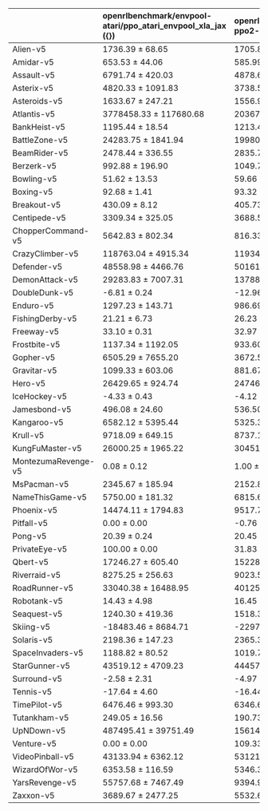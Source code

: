|                     | openrlbenchmark/envpool-atari/ppo_atari_envpool_xla_jax ({})   | openrlbenchmark/baselines/baselines-ppo2-cnn ({})   |
|:--------------------|:---------------------------------------------------------------|:----------------------------------------------------|
| Alien-v5            | 1736.39 ± 68.65                                                | 1705.80 ± 439.74                                    |
| Amidar-v5           | 653.53 ± 44.06                                                 | 585.99 ± 52.92                                      |
| Assault-v5          | 6791.74 ± 420.03                                               | 4878.67 ± 815.64                                    |
| Asterix-v5          | 4820.33 ± 1091.83                                              | 3738.50 ± 745.13                                    |
| Asteroids-v5        | 1633.67 ± 247.21                                               | 1556.90 ± 151.20                                    |
| Atlantis-v5         | 3778458.33 ± 117680.68                                         | 2036749.00 ± 95929.75                               |
| BankHeist-v5        | 1195.44 ± 18.54                                                | 1213.47 ± 14.46                                     |
| BattleZone-v5       | 24283.75 ± 1841.94                                             | 19980.00 ± 1355.21                                  |
| BeamRider-v5        | 2478.44 ± 336.55                                               | 2835.71 ± 387.92                                    |
| Berzerk-v5          | 992.88 ± 196.90                                                | 1049.77 ± 144.58                                    |
| Bowling-v5          | 51.62 ± 13.53                                                  | 59.66 ± 0.62                                        |
| Boxing-v5           | 92.68 ± 1.41                                                   | 93.32 ± 0.36                                        |
| Breakout-v5         | 430.09 ± 8.12                                                  | 405.73 ± 11.47                                      |
| Centipede-v5        | 3309.34 ± 325.05                                               | 3688.54 ± 412.24                                    |
| ChopperCommand-v5   | 5642.83 ± 802.34                                               | 816.33 ± 114.14                                     |
| CrazyClimber-v5     | 118763.04 ± 4915.34                                            | 119344.67 ± 4902.83                                 |
| Defender-v5         | 48558.98 ± 4466.76                                             | 50161.67 ± 4477.49                                  |
| DemonAttack-v5      | 29283.83 ± 7007.31                                             | 13788.43 ± 1313.44                                  |
| DoubleDunk-v5       | -6.81 ± 0.24                                                   | -12.96 ± 0.31                                       |
| Enduro-v5           | 1297.23 ± 143.71                                               | 986.69 ± 25.28                                      |
| FishingDerby-v5     | 21.21 ± 6.73                                                   | 26.23 ± 2.76                                        |
| Freeway-v5          | 33.10 ± 0.31                                                   | 32.97 ± 0.37                                        |
| Frostbite-v5        | 1137.34 ± 1192.05                                              | 933.60 ± 885.92                                     |
| Gopher-v5           | 6505.29 ± 7655.20                                              | 3672.53 ± 1749.20                                   |
| Gravitar-v5         | 1099.33 ± 603.06                                               | 881.67 ± 33.73                                      |
| Hero-v5             | 26429.65 ± 924.74                                              | 24746.88 ± 3530.10                                  |
| IceHockey-v5        | -4.33 ± 0.43                                                   | -4.12 ± 0.20                                        |
| Jamesbond-v5        | 496.08 ± 24.60                                                 | 536.50 ± 82.33                                      |
| Kangaroo-v5         | 6582.12 ± 5395.44                                              | 5325.33 ± 3464.80                                   |
| Krull-v5            | 9718.09 ± 649.15                                               | 8737.10 ± 294.58                                    |
| KungFuMaster-v5     | 26000.25 ± 1965.22                                             | 30451.67 ± 5515.45                                  |
| MontezumaRevenge-v5 | 0.08 ± 0.12                                                    | 1.00 ± 1.41                                         |
| MsPacman-v5         | 2345.67 ± 185.94                                               | 2152.83 ± 152.80                                    |
| NameThisGame-v5     | 5750.00 ± 181.32                                               | 6815.63 ± 1098.95                                   |
| Phoenix-v5          | 14474.11 ± 1794.83                                             | 9517.73 ± 1176.62                                   |
| Pitfall-v5          | 0.00 ± 0.00                                                    | -0.76 ± 0.55                                        |
| Pong-v5             | 20.39 ± 0.24                                                   | 20.45 ± 0.81                                        |
| PrivateEye-v5       | 100.00 ± 0.00                                                  | 31.83 ± 43.74                                       |
| Qbert-v5            | 17246.27 ± 605.40                                              | 15228.25 ± 920.95                                   |
| Riverraid-v5        | 8275.25 ± 256.63                                               | 9023.57 ± 1386.85                                   |
| RoadRunner-v5       | 33040.38 ± 16488.95                                            | 40125.33 ± 7249.13                                  |
| Robotank-v5         | 14.43 ± 4.98                                                   | 16.45 ± 3.37                                        |
| Seaquest-v5         | 1240.30 ± 419.36                                               | 1518.33 ± 400.35                                    |
| Skiing-v5           | -18483.46 ± 8684.71                                            | -22978.48 ± 9894.25                                 |
| Solaris-v5          | 2198.36 ± 147.23                                               | 2365.33 ± 157.75                                    |
| SpaceInvaders-v5    | 1188.82 ± 80.52                                                | 1019.75 ± 49.08                                     |
| StarGunner-v5       | 43519.12 ± 4709.23                                             | 44457.67 ± 3031.86                                  |
| Surround-v5         | -2.58 ± 2.31                                                   | -4.97 ± 0.99                                        |
| Tennis-v5           | -17.64 ± 4.60                                                  | -16.44 ± 1.46                                       |
| TimePilot-v5        | 6476.46 ± 993.30                                               | 6346.67 ± 663.31                                    |
| Tutankham-v5        | 249.05 ± 16.56                                                 | 190.73 ± 12.00                                      |
| UpNDown-v5          | 487495.41 ± 39751.49                                           | 156143.70 ± 70620.88                                |
| Venture-v5          | 0.00 ± 0.00                                                    | 109.33 ± 61.57                                      |
| VideoPinball-v5     | 43133.94 ± 6362.12                                             | 53121.26 ± 2580.70                                  |
| WizardOfWor-v5      | 6353.58 ± 116.59                                               | 5346.33 ± 277.11                                    |
| YarsRevenge-v5      | 55757.68 ± 7467.49                                             | 9394.97 ± 2743.74                                   |
| Zaxxon-v5           | 3689.67 ± 2477.25                                              | 5532.67 ± 2607.65                                   |